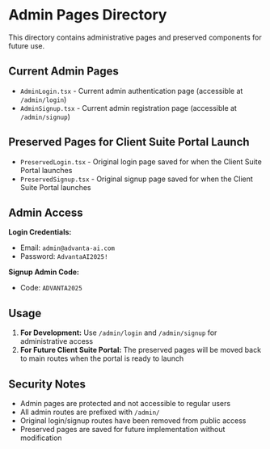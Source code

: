 # Admin Pages Directory

This directory contains administrative pages and preserved components for future use.

## Current Admin Pages

- `AdminLogin.tsx` - Current admin authentication page (accessible at `/admin/login`)
- `AdminSignup.tsx` - Current admin registration page (accessible at `/admin/signup`)

## Preserved Pages for Client Suite Portal Launch

- `PreservedLogin.tsx` - Original login page saved for when the Client Suite Portal launches
- `PreservedSignup.tsx` - Original signup page saved for when the Client Suite Portal launches

## Admin Access

**Login Credentials:**
- Email: `admin@advanta-ai.com`
- Password: `AdvantaAI2025!`

**Signup Admin Code:**
- Code: `ADVANTA2025`

## Usage

1. **For Development:** Use `/admin/login` and `/admin/signup` for administrative access
2. **For Future Client Suite Portal:** The preserved pages will be moved back to main routes when the portal is ready to launch

## Security Notes

- Admin pages are protected and not accessible to regular users
- All admin routes are prefixed with `/admin/`
- Original login/signup routes have been removed from public access
- Preserved pages are saved for future implementation without modification